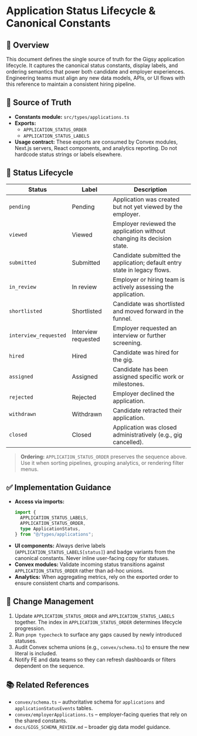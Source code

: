 # Application Status Lifecycle & Canonical Constants

## 👋 Overview

This document defines the single source of truth for the Gigsy application lifecycle. It captures the canonical status constants, display labels, and ordering semantics that power both candidate and employer experiences. Engineering teams must align any new data models, APIs, or UI flows with this reference to maintain a consistent hiring pipeline.

## 📍 Source of Truth

- **Constants module:** `src/types/applications.ts`
- **Exports:**
  - `APPLICATION_STATUS_ORDER`
  - `APPLICATION_STATUS_LABELS`
- **Usage contract:** These exports are consumed by Convex modules, Next.js servers, React components, and analytics reporting. Do not hardcode status strings or labels elsewhere.

## 🔁 Status Lifecycle

| Status | Label | Description |
| --- | --- | --- |
| `pending` | Pending | Application was created but not yet viewed by the employer. |
| `viewed` | Viewed | Employer reviewed the application without changing its decision state. |
| `submitted` | Submitted | Candidate submitted the application; default entry state in legacy flows. |
| `in_review` | In review | Employer or hiring team is actively assessing the application. |
| `shortlisted` | Shortlisted | Candidate was shortlisted and moved forward in the funnel. |
| `interview_requested` | Interview requested | Employer requested an interview or further screening. |
| `hired` | Hired | Candidate was hired for the gig. |
| `assigned` | Assigned | Candidate has been assigned specific work or milestones. |
| `rejected` | Rejected | Employer declined the application. |
| `withdrawn` | Withdrawn | Candidate retracted their application. |
| `closed` | Closed | Application was closed administratively (e.g., gig cancelled). |

> **Ordering:** `APPLICATION_STATUS_ORDER` preserves the sequence above. Use it when sorting pipelines, grouping analytics, or rendering filter menus.

## ✅ Implementation Guidance

- **Access via imports:**
  ```ts
  import {
    APPLICATION_STATUS_LABELS,
    APPLICATION_STATUS_ORDER,
    type ApplicationStatus,
  } from "@/types/applications";
  ```
- **UI components:** Always derive labels (`APPLICATION_STATUS_LABELS[status]`) and badge variants from the canonical constants. Never inline user-facing copy for statuses.
- **Convex modules:** Validate incoming status transitions against `APPLICATION_STATUS_ORDER` rather than ad-hoc unions.
- **Analytics:** When aggregating metrics, rely on the exported order to ensure consistent charts and comparisons.

## 🔄 Change Management

1. Update `APPLICATION_STATUS_ORDER` and `APPLICATION_STATUS_LABELS` together. The index in `APPLICATION_STATUS_ORDER` determines lifecycle progression.
2. Run `pnpm typecheck` to surface any gaps caused by newly introduced statuses.
3. Audit Convex schema unions (e.g., `convex/schema.ts`) to ensure the new literal is included.
4. Notify FE and data teams so they can refresh dashboards or filters dependent on the sequence.

## 📚 Related References

- `convex/schema.ts` – authoritative schema for `applications` and `applicationStatusEvents` tables.
- `convex/employerApplications.ts` – employer-facing queries that rely on the shared constants.
- `docs/GIGS_SCHEMA_REVIEW.md` – broader gig data model guidance.
